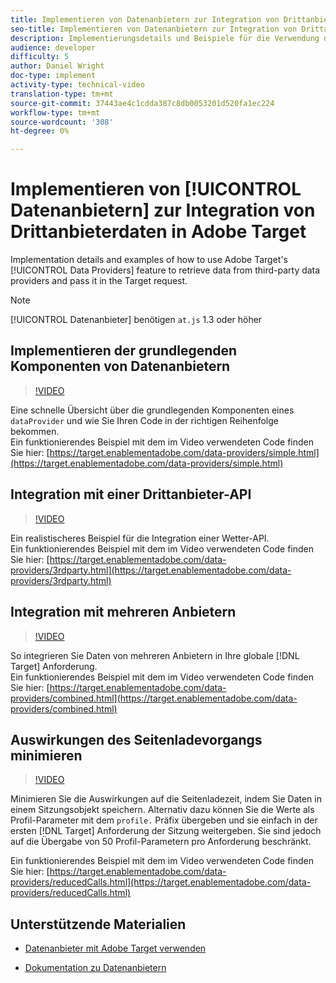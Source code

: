 ```yaml
---
title: Implementieren von Datenanbietern zur Integration von Drittanbieterdaten in Adobe Target
seo-title: Implementieren von Datenanbietern zur Integration von Drittanbieterdaten in Adobe Target
description: Implementierungsdetails und Beispiele für die Verwendung der Data Providers-Funktion von Adobe Target zum Abrufen von Daten von Drittanbietern und zum Übergeben dieser Daten in die Target-Anforderung.
audience: developer
difficulty: 5
author: Daniel Wright
doc-type: implement
activity-type: technical-video
translation-type: tm+mt
source-git-commit: 37443ae4c1cdda387c8db0053201d520fa1ec224
workflow-type: tm+mt
source-wordcount: '308'
ht-degree: 0%

---
```



# Implementieren von [!UICONTROL Datenanbietern] zur Integration von Drittanbieterdaten in Adobe Target

Implementation details and examples of how to use Adobe Target&#39;s [!UICONTROL Data Providers] feature to retrieve data from third-party data providers and pass it in the Target request.

>[!NOTE]
>
>[!UICONTROL Datenanbieter] benötigen `at.js` 1.3 oder höher

## Implementieren der grundlegenden Komponenten von Datenanbietern

>[!VIDEO](https://video.tv.adobe.com/v/22348/?quality=12)

Eine schnelle Übersicht über die grundlegenden Komponenten eines `dataProvider` und wie Sie Ihren Code in der richtigen Reihenfolge bekommen.\
Ein funktionierendes Beispiel mit dem im Video verwendeten Code finden Sie hier:
[https://target.enablementadobe.com/data-providers/simple.html](https://target.enablementadobe.com/data-providers/simple.html)

## Integration mit einer Drittanbieter-API

>[!VIDEO](https://video.tv.adobe.com/v/22345/)

Ein realistischeres Beispiel für die Integration einer Wetter-API.\
Ein funktionierendes Beispiel mit dem im Video verwendeten Code finden Sie hier:
[https://target.enablementadobe.com/data-providers/3rdparty.html](https://target.enablementadobe.com/data-providers/3rdparty.html)

## Integration mit mehreren Anbietern

>[!VIDEO](https://video.tv.adobe.com/v/22346/)

So integrieren Sie Daten von mehreren Anbietern in Ihre globale [!DNL Target] Anforderung.\
Ein funktionierendes Beispiel mit dem im Video verwendeten Code finden Sie hier:
[https://target.enablementadobe.com/data-providers/combined.html](https://target.enablementadobe.com/data-providers/combined.html)

## Auswirkungen des Seitenladevorgangs minimieren

>[!VIDEO](https://video.tv.adobe.com/v/22347/)

Minimieren Sie die Auswirkungen auf die Seitenladezeit, indem Sie Daten in einem Sitzungsobjekt speichern. Alternativ dazu können Sie die Werte als Profil-Parameter mit dem `profile.` Präfix übergeben und sie einfach in der ersten [!DNL Target] Anforderung der Sitzung weitergeben. Sie sind jedoch auf die Übergabe von 50 Profil-Parametern pro Anforderung beschränkt.

Ein funktionierendes Beispiel mit dem im Video verwendeten Code finden Sie hier: [https://target.enablementadobe.com/data-providers/reducedCalls.html](https://target.enablementadobe.com/data-providers/reducedCalls.html)

## Unterstützende Materialien

* [Datenanbieter mit Adobe Target verwenden](use-data-providers-to-integrate-third-party-data.md)

* [Dokumentation zu Datenanbietern](https://docs.adobe.com/content/help/en/target/using/implement-target/client-side/functions-overview/targetgobalsettings.html#data-providers)